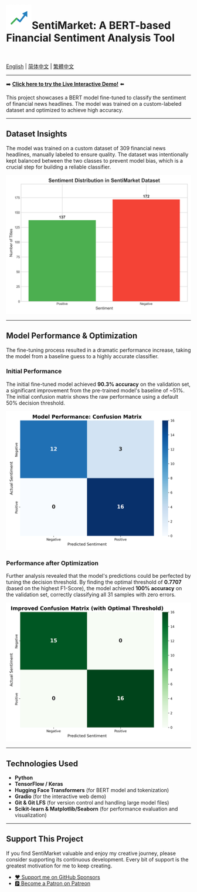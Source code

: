 <img src="graphs/sentimarket_logo.png" alt="SentiMarket Logo" width="70" align="left">

# SentiMarket: A BERT-based Financial Sentiment Analysis Tool
<br>

[English](README.md) | [简体中文](README_zh-CN.md) | [繁體中文](README_zh-HK.md)

---

➡️ **[Click here to try the Live Interactive Demo!](https://huggingface.co/spaces/charlieskyward/SentiMarket)** ⬅️

This project showcases a BERT model fine-tuned to classify the sentiment of financial news headlines. The model was trained on a custom-labeled dataset and optimized to achieve high accuracy.

---

## Dataset Insights

The model was trained on a custom dataset of 309 financial news headlines, manually labeled to ensure quality. The dataset was intentionally kept balanced between the two classes to prevent model bias, which is a crucial step for building a reliable classifier.

![Dataset Distribution](graphs/sentiment_distribution.png)

---

## Model Performance & Optimization

The fine-tuning process resulted in a dramatic performance increase, taking the model from a baseline guess to a highly accurate classifier.

### Initial Performance
The initial fine-tuned model achieved **90.3% accuracy** on the validation set, a significant improvement from the pre-trained model's baseline of ~51%. The initial confusion matrix shows the raw performance using a default 50% decision threshold.

![Initial Confusion Matrix](graphs/confusion_matrix.png)

### Performance after Optimization
Further analysis revealed that the model's predictions could be perfected by tuning the decision threshold. By finding the optimal threshold of **0.7707** (based on the highest F1-Score), the model achieved **100% accuracy** on the validation set, correctly classifying all 31 samples with zero errors.

![Improved Confusion Matrix](graphs/improved_confusion_matrix.png)

---

## Technologies Used

* **Python**
* **TensorFlow / Keras**
* **Hugging Face Transformers** (for BERT model and tokenization)
* **Gradio** (for the interactive web demo)
* **Git & Git LFS** (for version control and handling large model files)
* **Scikit-learn & Matplotlib/Seaborn** (for performance evaluation and visualization)

---
  
## Support This Project
  
If you find SentiMarket valuable and enjoy my creative journey, please consider supporting its continuous development. Every bit of support is the greatest motivation for me to keep creating.

* [❤️️ Support me on GitHub Sponsors](https://github.com/sponsors/charlieskyward)
* [🅿️ Become a Patron on Patreon](https://www.patreon.com/CharlieSkyward)
